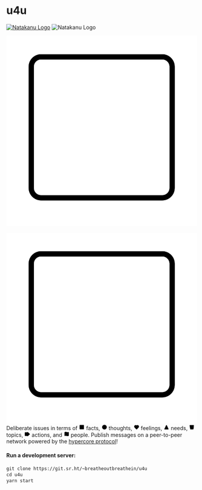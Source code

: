 # u4u

<a target="_blank" rel="noopener noreferrer" href="/josephmturner/ushin-ui-components/blob/master/assets/facts.svg"><img src="/josephmturner/ushin-ui-components/raw/master/assets/facts.svg" title="Natakanu Logo"></a>
  <img src="/josephmturner/ushin-ui-components/raw/master/assets/facts.svg" title="Natakanu Logo">
</a>

<center>
	<img src="./assets/facts.svg" title="Natakanu Logo" />
</center>

![](./assets/facts.svg)
Deliberate issues in terms of ![](./assets/facts.png) facts, ![](./assets/thoughts.png) thoughts, ![](./assets/feelings.png) feelings, ![](./assets/needs.png) needs, ![](./assets/topics.png) topics, ![](./assets/actions.png) actions, and ![](./assets/people.png) people. Publish messages on a peer-to-peer network powered by the [hypercore protocol](https://hypercore-protocol.org/)!

#### Run a development server:

```
git clone https://git.sr.ht/~breatheoutbreathein/u4u
cd u4u
yarn start
```
